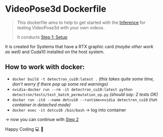 # VideoPose3d Dockerfile

>This dockerfile aims to help to get started with the [Inference](../INFERENCE.md#Step-3:-inferring-2D-keypoints-with-Detectron) for testing VideoPose3d with your own videos.
>
>It conducts [Step 1: Setup](../INFERENCE.md#Step-1:-setup)

It is created for Systems that have a RTX graphic card *(maybe other work as well)* and Cuda10 installed on the host system.

## How to work with docker:
- `docker build -t detectron_cu10:latest .` *(this takes quite some time, don't worry if there pop up some red warnings)*
- `nvidia-docker run --rm -it detectron_cu10:latest python detectron/tests/test_batch_permutation_op.py` *(should say: 2 tests OK)*
- `docker run -itd --name detcu10 --runtime=nvidia detectron_cu10` *(run container in detached mode)*
- `docker exec -it detcu10 /bin/bash` &rarr; log into container

&rarr; now you can continue with [Step 2](../INFERENCE.md#Step-2-(optional):-video-preprocessing)

Happy Coding :computer: :tada: